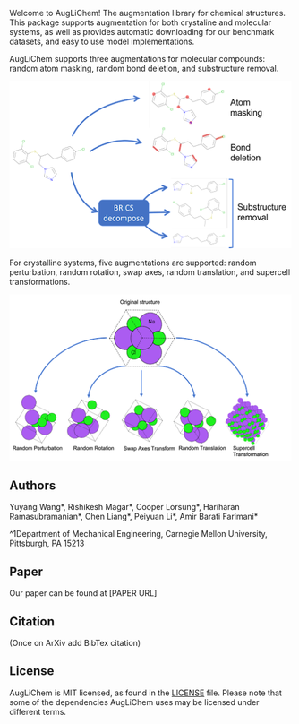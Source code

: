 <!-- <img src="./images/logo.png" alt="drawing" width="100"/> -->

Welcome to AugLiChem!
The augmentation library for chemical structures.
This package supports augmentation for both crystaline and molecular systems, as well as provides automatic downloading for our benchmark datasets, and easy to use model implementations.

AugLiChem supports three augmentations for molecular compounds: random atom masking, random bond deletion, and substructure removal.

![moleculeaugment](./images/molecule_augment.png)


For crystalline systems, five augmentations are supported: random perturbation, random rotation, swap axes, random translation, and supercell transformations.

![crystalaugment](./images/crystal_augment.png)


## Authors

Yuyang Wang\*, Rishikesh Magar\*, Cooper Lorsung\*, Hariharan Ramasubramanian\*, Chen Liang\*, Peiyuan Li\*, Amir Barati Farimani\*

^1Department of Mechanical Engineering, Carnegie Mellon University, Pittsburgh, PA 15213

## Paper

Our paper can be found at [PAPER URL]

## Citation

(Once on ArXiv add BibTex citation)

## License
AugLiChem is MIT licensed, as found in the [LICENSE](https://github.com/BaratiLab/AugLiChem/blob/main/LICENSE) file. Please note that some of the dependencies AugLiChem uses may be licensed under different terms.

